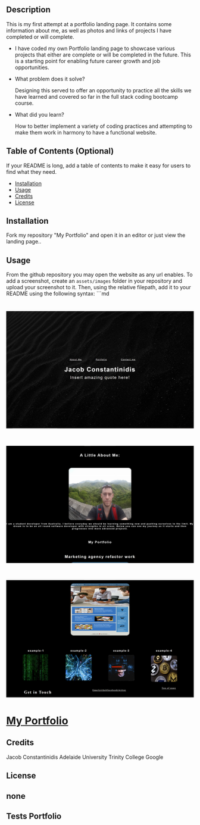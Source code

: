 ## <My Portfolio>
## Description
This is my first attempt at a portfolio landing page. It contains some information about me, as well as photos and links of projects I have completed or will complete.
- I have coded my own Portfolio landing page to showcase various projects that either are complete or will be completed in the future. This is a starting point for enabling future career growth and job opportunities.

- What problem does it solve?

  Designing this served to offer an opportunity to practice all the skills we have learned and covered so far in the full stack coding bootcamp course.

- What did you learn?

  How to better implement a variety of coding practices and attempting to make them work in harmony to have a functional website.

## Table of Contents (Optional)
If your README is long, add a table of contents to make it easy for users to find what they need.
- [Installation](#installation)
- [Usage](#usage)
- [Credits](#credits)
- [License](#license)
## Installation
Fork  my repository "My Portfolio" and open it in an editor or just view the landing page..
 
## Usage
From the github repository you may open the website as any url enables.
To add a screenshot, create an `assets/images` folder in your repository and upload your screenshot to it. Then, using the relative filepath, add it to your README using the following syntax:
    ```md
# ![Screenshot-1](Assets/Images/Screenshot1.png)
    
# ![Screenshot-2](Assets/Images/Screenshot2.png)
    
# ![Screenshot-3](Assets/Images/Screenshot3.png)

# <a href="https://jconstant112.github.io/My-Portfolio/" target="_blank">My Portfolio</a>
    
## Credits
Jacob Constantinidis
Adelaide University
Trinity College
Google
## License
none
---

## Tests Portfolio